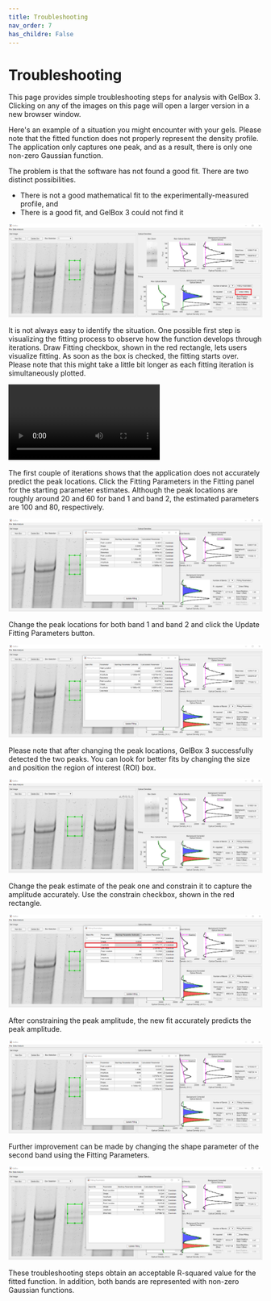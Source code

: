```yaml
---
title: Troubleshooting
nav_order: 7
has_childre: False
---
```


# Troubleshooting

This page provides simple troubleshooting steps for analysis with GelBox 3. Clicking on any of the images on this page will open a larger version in a new browser window.

Here's an example of a situation you might encounter with your gels. Please note that the fitted function does not properly represent the density profile. The application only captures one peak, and as a result, there is only one non-zero Gaussian function.

The problem is that the software has not found a good fit. There are two distinct possibilities.

+ There is not  a good mathematical fit to the experimentally-measured profile, and
+ There is a good fit, and GelBox 3 could not find it

<a href="media/single_curve.png" target="_blank">![Single curve](media/single_curve.png)</a>

It is not always easy to identify the situation. One possible first step is visualizing the fitting process to observe how the function develops through iterations. Draw Fitting checkbox, shown in the red rectangle, lets users visualize fitting. As soon as the box is checked, the fitting starts over. Please note that this might take a little bit longer as each fitting iteration is simultaneously plotted.

<video src="https://github.com/Campbell-Muscle-Lab/GelBox/assets/98066302/95cf4387-1897-48d9-ac23-2b83ad690f51" controls="controls" style="max-width: 730px;"></video>

The first couple of iterations shows that the application does not accurately predict the peak locations. Click the Fitting Parameters in the Fitting panel for the starting parameter estimates. Although the peak locations are roughly around 20 and 60 for band 1 and band 2, the estimated parameters are 100 and 80, respectively.

<a href="media/change_parameters.png" target="_blank">![Change parameters](media/change_parameters.png)</a>

Change the peak locations for both band 1 and band 2 and click the Update Fitting Parameters button.

<a href="media/parameters_changed.png" target="_blank">![Parameters changed](media/parameters_changed.png)</a>

Please note that after changing the peak locations, GelBox 3 successfully detected the two peaks. You can look for better fits by changing the size and position the region of interest (ROI) box.

<a href="media/drag_box_down.png" target="_blank">![Drag box down](media/drag_box_down.png)</a>

Change the peak estimate of the peak one and constrain it to capture the amplitude accurately. Use the constrain checkbox, shown in the red rectangle.

<a href="media/constrain_parameter.png" target="_blank">![Drag box down](media/constrain_parameter.png)</a>

After constraining the peak amplitude, the new fit accurately predicts the peak amplitude.

<a href="media/constrained_parameter_new_fit.png" target="_blank">![Drag box down](media/constrained_parameter_new_fit.png)</a>

Further improvement can be made by changing the shape parameter of the second band using the Fitting Parameters.

<a href="media/final_analysis.png" target="_blank">![final analysis](media/final_analysis.png)</a>

These troubleshooting steps obtain an acceptable R-squared value for the fitted function. In addition, both bands are represented with non-zero Gaussian functions.